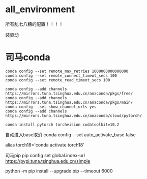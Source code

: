 # all_environment
所有乱七八糟的配置！！！！

装驱动
# 司马conda
```
conda config --set remote_max_retries 1000000000000000
conda config --set remote_connect_timeot_secs 100
conda config --set remote_read_timeot_secs 100
```
```
conda config --add channels https://mirrors.tuna.tsinghua.edu.cn/anaconda/pkgs/free/
conda config --add channels https://mirrors.tuna.tsinghua.edu.cn/anaconda/pkgs/main/
conda config --set show_channel_urls yes
conda config --add channels https://mirrors.tuna.tsinghua.edu.cn/anaconda/cloud/pytorch/

conda install pytorch torchvision cudatoolkit=10.2
```
自动进入base取消
conda config --set auto_activate_base false

alias torch18='conda activate torch18'


司马pip
pip config set global.index-url https://pypi.tuna.tsinghua.edu.cn/simple

python -m pip install --upgrade pip  --timeout 6000
